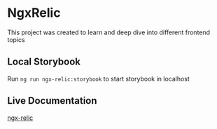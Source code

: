 # NgxRelic

This project was created to learn and deep dive into different frontend topics

## Local Storybook

Run `ng run ngx-relic:storybook` to start storybook in localhost

## Live Documentation

[ngx-relic](https://ale9420.github.io/ngx-relic/)
